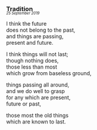 ### Tradition
<p style="margin:0; margin-top: -1.25rem">
  <em>
    <small><small>25 September 2019</small></small>
  </em>
</p>

I think the future   
does not belong to the past,  
and things are passing,  
present and future.

I think things will not last;  
though nothing does,  
those less than most  
which grow from baseless ground,

things passing all around,  
and we do well to grasp  
for any which are present,  
future or past,

those most the old things   
which are known to last.
